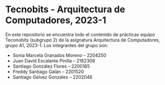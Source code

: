 # Tecnobits - Arquitectura de Computadores, 2023-1

En este repositorio se encuentra todo el contenido de prácticas equipo Teconobits (subgrupo 2) de la asignatura Arquitectura de Computadores, grupo A1, 2023-1.
Los integrantes del grupo son:
- Sonia Marcela Granados Moreno – 2204250
- Juan David Escalante Pinilla – 2182308
- Santiago González Flores – 2200165
- Freddy Santiago Galán – 2201520
- Santiago Gelvez Gonzáles – 2202046
